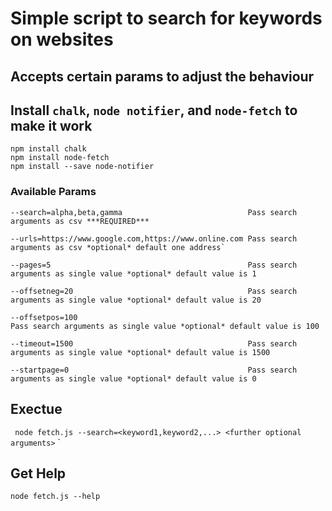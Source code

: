 # Simple script to search for keywords on websites

## Accepts certain params to adjust the behaviour

## Install `chalk`, `node notifier`, and `node-fetch` to make it work

```
npm install chalk
npm install node-fetch
npm install --save node-notifier
```

### Available Params

```
--search=alpha,beta,gamma                            Pass search arguments as csv ***REQUIRED***

--urls=https://www.google.com,https://www.online.com Pass search arguments as csv *optional* default one address`

--pages=5                                            Pass search arguments as single value *optional* default value is 1

--offsetneg=20                                       Pass search arguments as single value *optional* default value is 20

--offsetpos=100
Pass search arguments as single value *optional* default value is 100

--timeout=1500                                       Pass search arguments as single value *optional* default value is 1500

--startpage=0                                        Pass search arguments as single value *optional* default value is 0
```

## Exectue

` node fetch.js --search=<keyword1,keyword2,...> <further optional arguments>`
`

## Get Help

`node fetch.js --help`
